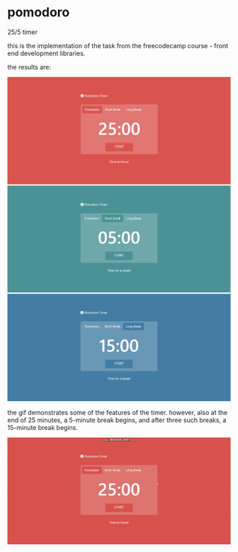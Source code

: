 # pomodoro
25/5 timer

this is the implementation of the task from the freecodecamp course - front end development libraries.

the results are:

<img src='https://github.com/ajdivotf/pomodoro/blob/master/results/pomodoro.PNG' width='600'/><img src='https://github.com/ajdivotf/pomodoro/blob/master/results/short_break.PNG' width='600'/><img src='https://github.com/ajdivotf/pomodoro/blob/master/results/long_break.PNG' width='600'/>

the gif demonstrates some of the features of the timer. however, also at the end of 25 minutes, a 5-minute break begins, and after three such breaks, a 15-minute break begins.

![](https://github.com/ajdivotf/pomodoro/blob/master/results/how.gif)
